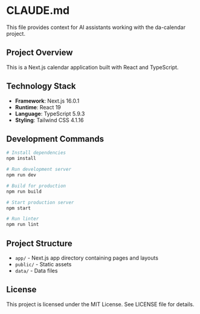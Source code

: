 # CLAUDE.md

This file provides context for AI assistants working with the da-calendar project.

## Project Overview

This is a Next.js calendar application built with React and TypeScript.

## Technology Stack

- **Framework**: Next.js 16.0.1
- **Runtime**: React 19
- **Language**: TypeScript 5.9.3
- **Styling**: Tailwind CSS 4.1.16

## Development Commands

```bash
# Install dependencies
npm install

# Run development server
npm run dev

# Build for production
npm run build

# Start production server
npm start

# Run linter
npm run lint
```

## Project Structure

- `app/` - Next.js app directory containing pages and layouts
- `public/` - Static assets
- `data/` - Data files

## License

This project is licensed under the MIT License. See LICENSE file for details.
